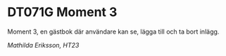 # DT071G Moment 3
Moment 3, en gästbok där användare kan se, lägga till och ta bort inlägg.

*Mathilda Eriksson, HT23*

